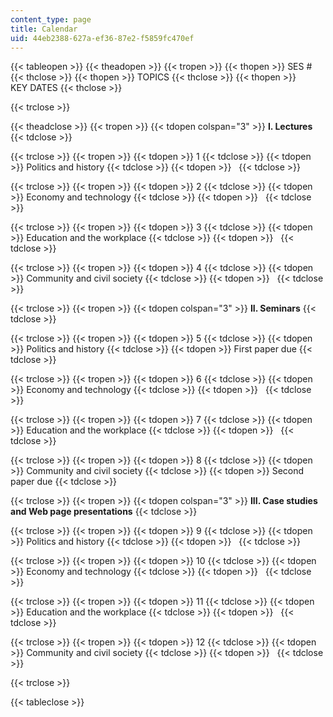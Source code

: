 ```yaml
---
content_type: page
title: Calendar
uid: 44eb2388-627a-ef36-87e2-f5859fc470ef
---
```


{{< tableopen >}}
{{< theadopen >}}
{{< tropen >}}
{{< thopen >}}
SES #
{{< thclose >}}
{{< thopen >}}
TOPICS
{{< thclose >}}
{{< thopen >}}
KEY DATES
{{< thclose >}}

{{< trclose >}}

{{< theadclose >}}
{{< tropen >}}
{{< tdopen colspan="3" >}}
**I. Lectures**
{{< tdclose >}}

{{< trclose >}}
{{< tropen >}}
{{< tdopen >}}
1
{{< tdclose >}}
{{< tdopen >}}
Politics and history
{{< tdclose >}}
{{< tdopen >}}
 
{{< tdclose >}}

{{< trclose >}}
{{< tropen >}}
{{< tdopen >}}
2
{{< tdclose >}}
{{< tdopen >}}
Economy and technology
{{< tdclose >}}
{{< tdopen >}}
 
{{< tdclose >}}

{{< trclose >}}
{{< tropen >}}
{{< tdopen >}}
3
{{< tdclose >}}
{{< tdopen >}}
Education and the workplace
{{< tdclose >}}
{{< tdopen >}}
 
{{< tdclose >}}

{{< trclose >}}
{{< tropen >}}
{{< tdopen >}}
4
{{< tdclose >}}
{{< tdopen >}}
Community and civil society
{{< tdclose >}}
{{< tdopen >}}
 
{{< tdclose >}}

{{< trclose >}}
{{< tropen >}}
{{< tdopen colspan="3" >}}
**II. Seminars**
{{< tdclose >}}

{{< trclose >}}
{{< tropen >}}
{{< tdopen >}}
5
{{< tdclose >}}
{{< tdopen >}}
Politics and history
{{< tdclose >}}
{{< tdopen >}}
First paper due
{{< tdclose >}}

{{< trclose >}}
{{< tropen >}}
{{< tdopen >}}
6
{{< tdclose >}}
{{< tdopen >}}
Economy and technology
{{< tdclose >}}
{{< tdopen >}}
 
{{< tdclose >}}

{{< trclose >}}
{{< tropen >}}
{{< tdopen >}}
7
{{< tdclose >}}
{{< tdopen >}}
Education and the workplace
{{< tdclose >}}
{{< tdopen >}}
 
{{< tdclose >}}

{{< trclose >}}
{{< tropen >}}
{{< tdopen >}}
8
{{< tdclose >}}
{{< tdopen >}}
Community and civil society
{{< tdclose >}}
{{< tdopen >}}
Second paper due
{{< tdclose >}}

{{< trclose >}}
{{< tropen >}}
{{< tdopen colspan="3" >}}
**III. Case studies and Web page presentations**
{{< tdclose >}}

{{< trclose >}}
{{< tropen >}}
{{< tdopen >}}
9
{{< tdclose >}}
{{< tdopen >}}
Politics and history
{{< tdclose >}}
{{< tdopen >}}
 
{{< tdclose >}}

{{< trclose >}}
{{< tropen >}}
{{< tdopen >}}
10
{{< tdclose >}}
{{< tdopen >}}
Economy and technology
{{< tdclose >}}
{{< tdopen >}}
 
{{< tdclose >}}

{{< trclose >}}
{{< tropen >}}
{{< tdopen >}}
11
{{< tdclose >}}
{{< tdopen >}}
Education and the workplace
{{< tdclose >}}
{{< tdopen >}}
 
{{< tdclose >}}

{{< trclose >}}
{{< tropen >}}
{{< tdopen >}}
12
{{< tdclose >}}
{{< tdopen >}}
Community and civil society
{{< tdclose >}}
{{< tdopen >}}
 
{{< tdclose >}}

{{< trclose >}}

{{< tableclose >}}